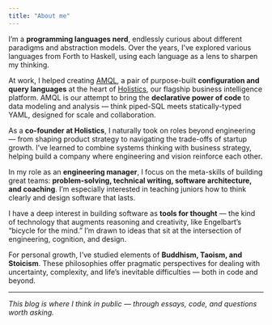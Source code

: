 ```yaml
---
title: "About me"
---
```

I’m a **programming languages nerd**, endlessly curious about different paradigms and abstraction models. Over the years, I've explored various languages from Forth to Haskell, using each language as a lens to sharpen my thinking.

At work, I helped creating [AMQL](https://docs.holistics.io/as-code/amql/), a pair of purpose-built **configuration and query languages** at the heart of [Holistics](https://holistics.io), our flagship business intelligence platform. AMQL is our attempt to bring the **declarative power of code** to data modeling and analysis — think piped-SQL meets statically-typed YAML, designed for scale and collaboration.

As a **co-founder at Holistics**, I naturally took on roles beyond engineering — from shaping product strategy to navigating the trade-offs of startup growth. I’ve learned to combine systems thinking with business strategy, helping build a company where engineering and vision reinforce each other.

In my role as an **engineering manager**, I focus on the meta-skills of building great teams: **problem-solving, technical writing, software architecture, and coaching**. I’m especially interested in teaching juniors how to think clearly and design software that lasts.

I have a deep interest in building software as **tools for thought** — the kind of technology that augments reasoning and creativity, like Engelbart’s “bicycle for the mind.” I’m drawn to ideas that sit at the intersection of engineering, cognition, and design.

For personal growth, I’ve studied elements of **Buddhism, Taoism, and Stoicism**. These philosophies offer pragmatic perspectives for dealing with uncertainty, complexity, and life’s inevitable difficulties — both in code and beyond.

---

*This blog is where I think in public — through essays, code, and questions worth asking.*
